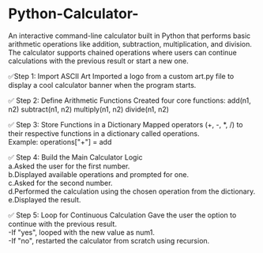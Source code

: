# Python-Calculator-
An interactive command-line calculator built in Python that performs basic arithmetic operations like addition, subtraction, multiplication, and division. 
The calculator supports chained operations where users can continue calculations with the previous result or start a new one.

✅Step 1: Import ASCII Art
Imported a logo from a custom art.py file to display a cool calculator banner when the program starts.

✅ Step 2: Define Arithmetic Functions
Created four core functions:
add(n1, n2)
subtract(n1, n2)
multiply(n1, n2)
divide(n1, n2)

✅ Step 3: Store Functions in a Dictionary
Mapped operators (+, -, *, /) to their respective functions in a dictionary called operations.
<br>Example: operations["+"] = add

✅ Step 4: Build the Main Calculator Logic
<br>a.Asked the user for the first number.
<br>b.Displayed available operations and prompted for one.
<br>c.Asked for the second number.
<br>d.Performed the calculation using the chosen operation from the dictionary.
<br>e.Displayed the result.

✅ Step 5: Loop for Continuous Calculation
Gave the user the option to continue with the previous result.
<br>-If "yes", looped with the new value as num1.
<br>-If "no", restarted the calculator from scratch using recursion.
